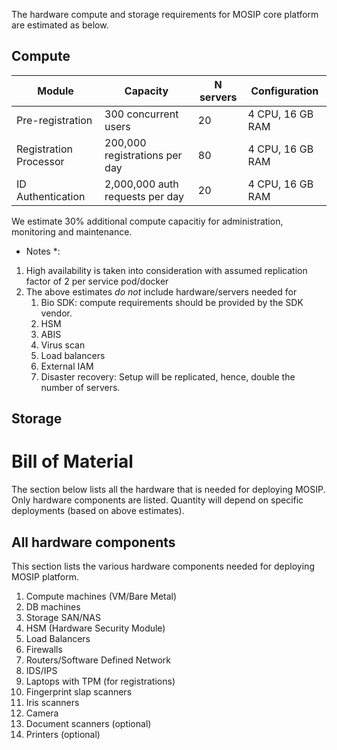 
The hardware compute and storage requirements for MOSIP core platform are estimated as below.

## Compute 

|Module|Capacity|N servers|Configuration|
|---|---|---|---|
Pre-registration | 300 concurrent users | 20 | 4 CPU, 16 GB RAM |
Registration Processor | 200,000 registrations per day | 80 | 4 CPU, 16 GB RAM|
ID Authentication | 2,000,000 auth requests per day | 20 | 4 CPU, 16 GB RAM |

We estimate 30% additional compute capacitiy for administration, monitoring and maintenance.

* Notes *:
1.  High availability is taken into consideration with assumed replication factor of 2 per service pod/docker 
1.  The above estimates *do not* include hardware/servers needed for
    1. Bio SDK:  compute requirements should be provided by the SDK vendor.
    1. HSM
    1. ABIS
    1. Virus scan
    1. Load balancers
    1. External IAM
    1. Disaster recovery:  Setup will be replicated, hence, double the number of servers.

## Storage

# Bill of Material
The section below lists all the hardware that is needed for deploying MOSIP.  Only hardware components are listed.  Quantity will depend on specific deployments (based on above estimates).


## All hardware components 
This section lists the various hardware components needed for deploying MOSIP platform. 
1. Compute machines (VM/Bare Metal)
1. DB machines
1. Storage SAN/NAS 
1. HSM (Hardware Security Module)
1. Load Balancers
1. Firewalls
1. Routers/Software Defined Network
1. IDS/IPS
1. Laptops with TPM (for registrations)
1. Fingerprint slap scanners
1. Iris scanners
1. Camera
1. Document scanners (optional)
1. Printers (optional)




